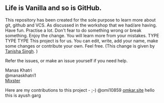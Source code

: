 ## Life is Vanilla and so is GitHub.

This repository has been created for the sole purpose to learn more about git, github and VCS. As discussed in the workshop that we had/are having.
Have fun. Practise a lot. Don't fear to do something wrong or break something. Enjoy the change.
You will learn more from your mistakes.
TYPE TYPE TYPE
This project is for us. You can edit, write, add your name, make some changes or contribute your own. Feel free.
(This change is given by [Tanisha Singh](github.com/TanishaSingh16). )

Refer the issues, or make an issue yourself if you need help.

Manas Khatri  
@manaskhatri1  
[Mixster](www.mixstersite.wordpress.com)

Here are my contributions to this project - ;-)
@omi10859
[omkar.site](omkar.site)
hello this is ayush garg

